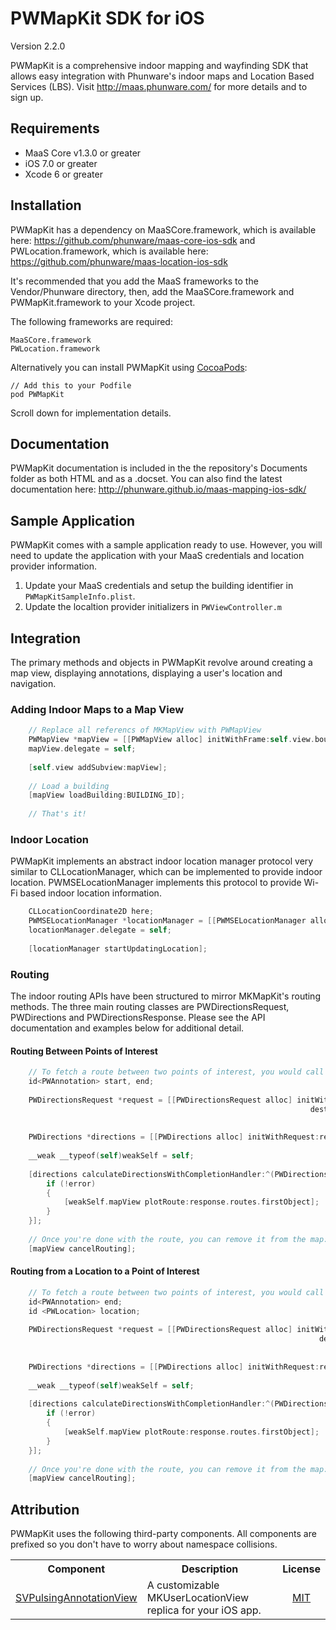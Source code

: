 PWMapKit SDK for iOS
==================

Version 2.2.0

PWMapKit is a comprehensive indoor mapping and wayfinding SDK that allows easy integration with Phunware's indoor maps and Location Based Services (LBS). Visit http://maas.phunware.com/ for more details and to sign up.



Requirements
------------

- MaaS Core v1.3.0 or greater
- iOS 7.0 or greater
- Xcode 6 or greater



Installation
------------

PWMapKit has a dependency on MaaSCore.framework, which is available here: https://github.com/phunware/maas-core-ios-sdk and PWLocation.framework, which is available here: https://github.com/phunware/maas-location-ios-sdk

It's recommended that you add the MaaS frameworks to the Vendor/Phunware directory, then, add the MaaSCore.framework and PWMapKit.framework to your Xcode project.

The following frameworks are required:
````
MaaSCore.framework
PWLocation.framework
````

Alternatively you can install PWMapKit using [CocoaPods](http://www.cocoapods.org):
````
// Add this to your Podfile
pod PWMapKit
````

Scroll down for implementation details.



Documentation
------------

PWMapKit documentation is included in the the repository's Documents folder as both HTML and as a .docset. You can also find the latest documentation here: http://phunware.github.io/maas-mapping-ios-sdk/



Sample Application
------------

PWMapKit comes with a sample application ready to use. However, you will need to update the application with your MaaS credentials and location provider information.

1. Update your MaaS credentials and setup the building identifier in `PWMapKitSampleInfo.plist`.
2. Update the localtion provider initializers in `PWViewController.m`



Integration
-----------

The primary methods and objects in PWMapKit revolve around creating a map view, displaying annotations, displaying a user's location and navigation.

### Adding Indoor Maps to a Map View

````objective-c
	// Replace all referencs of MKMapView with PWMapView
    PWMapView *mapView = [[PWMapView alloc] initWithFrame:self.view.bounds];
    mapView.delegate = self;
    
    [self.view addSubview:mapView];
    
    // Load a building
    [mapView loadBuilding:BUILDING_ID];
    
    // That's it!
````


### Indoor Location

PWMapKit implements an abstract indoor location manager protocol very similar to CLLocationManager, which can be implemented to provide indoor location. PWMSELocationManager implements this protocol to provide Wi-Fi based indoor location information.

````objective-c
	CLLocationCoordinate2D here;
    PWMSELocationManager *locationManager = [[PWMSELocationManager alloc] initWithVenueGUID:@"VENUE GUID" location:here];
    locationManager.delegate = self;
    
    [locationManager startUpdatingLocation];
````


### Routing

The indoor routing APIs have been structured to mirror MKMapKit's routing methods. The three main routing classes are PWDirectionsRequest, PWDirections and PWDirectionsResponse. Please see the API documentation and examples below for additional detail.



#### Routing Between Points of Interest

````objective-c
	// To fetch a route between two points of interest, you would call the following method:
    id<PWAnnotation> start, end;
    
    PWDirectionsRequest *request = [[PWDirectionsRequest alloc] initWithSource:start
                                                                   destination:end
                                                                          type:PWDirectionsTypeAny];
    
    PWDirections *directions = [[PWDirections alloc] initWithRequest:request];
    
    __weak __typeof(self)weakSelf = self;
    
    [directions calculateDirectionsWithCompletionHandler:^(PWDirectionsResponse *response, NSError *error) {
        if (!error)
        {
            [weakSelf.mapView plotRoute:response.routes.firstObject];
        }
    }];
    
    // Once you're done with the route, you can remove it from the map:
    [mapView cancelRouting];
````



#### Routing from a Location to a Point of Interest

````objective-c
	// To fetch a route between two points of interest, you would call the following method:
    id<PWAnnotation> end;
    id <PWLocation> location;
    
    PWDirectionsRequest *request = [[PWDirectionsRequest alloc] initWithLocation:location
                                                                     destination:end
                                                                            type:PWDirectionsTypeAny];
    
    PWDirections *directions = [[PWDirections alloc] initWithRequest:request];
    
    __weak __typeof(self)weakSelf = self;
    
    [directions calculateDirectionsWithCompletionHandler:^(PWDirectionsResponse *response, NSError *error) {
        if (!error)
        {
            [weakSelf.mapView plotRoute:response.routes.firstObject];
        }
    }];
    
    // Once you're done with the route, you can remove it from the map:
    [mapView cancelRouting];
````

Attribution
-----------
PWMapKit uses the following third-party components. All components are prefixed so you don't have to worry about namespace collisions.

<table>
  <tr>
  <th style="text-align:center;">Component</th>
  <th style="text-align:center;">Description</th>
  <th style="text-align:center;">License</th>
  </tr>
  <tr>
    <td><a href="https://github.com/samvermette/SVPulsingAnnotationView">SVPulsingAnnotationView</a></td>
    <td>
     A customizable MKUserLocationView replica for your iOS app.
    </td>
    <td style="text-align:center;""><a href="https://github.com/samvermette/SVPulsingAnnotationView/blob/master/LICENSE.txt">MIT</a>
    </td>
  </tr>
</table>
